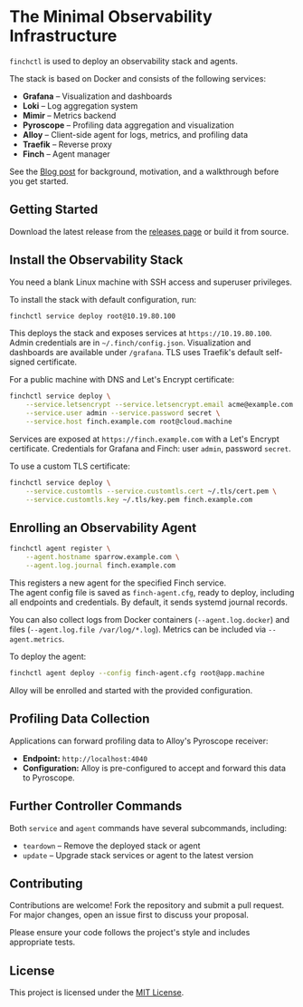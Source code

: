 # The Minimal Observability Infrastructure

`finchctl` is used to deploy an observability stack and agents.

The stack is based on Docker and consists of the following services:

- **Grafana** – Visualization and dashboards
- **Loki** – Log aggregation system
- **Mimir** – Metrics backend
- **Pyroscope** – Profiling data aggregation and visualization
- **Alloy** – Client-side agent for logs, metrics, and profiling data
- **Traefik** – Reverse proxy
- **Finch** – Agent manager

See the [Blog post](https://blog.tschaefer.org/posts/2025/08/17/finch-a-minimal-logging-stack/)
for background, motivation, and a walkthrough before you get started.

## Getting Started

Download the latest release from the
[releases page](https://github.com/tschaefer/finchctl/releases) or build it
from source.

## Install the Observability Stack

You need a blank Linux machine with SSH access and superuser privileges.

To install the stack with default configuration, run:

```bash
finchctl service deploy root@10.19.80.100
```

This deploys the stack and exposes services at `https://10.19.80.100`.
Admin credentials are in `~/.finch/config.json`.
Visualization and dashboards are available under `/grafana`.
TLS uses Traefik's default self-signed certificate.

For a public machine with DNS and Let's Encrypt certificate:

```bash
finchctl service deploy \
    --service.letsencrypt --service.letsencrypt.email acme@example.com \
    --service.user admin --service.password secret \
    --service.host finch.example.com root@cloud.machine
```

Services are exposed at `https://finch.example.com` with a Let's Encrypt
certificate. Credentials for Grafana and Finch: user `admin`, password `secret`.

To use a custom TLS certificate:

```bash
finchctl service deploy \
    --service.customtls --service.customtls.cert ~/.tls/cert.pem \
    --service.customtls.key ~/.tls/key.pem finch.example.com
```

## Enrolling an Observability Agent

```bash
finchctl agent register \
    --agent.hostname sparrow.example.com \
    --agent.log.journal finch.example.com
```

This registers a new agent for the specified Finch service.  
The agent config file is saved as `finch-agent.cfg`, ready to deploy, including
all endpoints and credentials. By default, it sends systemd journal records.

You can also collect logs from Docker containers (`--agent.log.docker`) and
files (`--agent.log.file /var/log/*.log`). Metrics can be included via
`--agent.metrics`.

To deploy the agent:

```bash
finchctl agent deploy --config finch-agent.cfg root@app.machine
```

Alloy will be enrolled and started with the provided configuration.

## Profiling Data Collection

Applications can forward profiling data to Alloy's Pyroscope receiver:

- **Endpoint:** `http://localhost:4040`
- **Configuration:** Alloy is pre-configured to accept and forward this data to Pyroscope.

## Further Controller Commands

Both `service` and `agent` commands have several subcommands, including:

- `teardown` – Remove the deployed stack or agent
- `update` – Upgrade stack services or agent to the latest version

## Contributing

Contributions are welcome!
Fork the repository and submit a pull request. For major changes, open an issue
first to discuss your proposal.

Please ensure your code follows the project's style and includes appropriate
tests.

## License

This project is licensed under the [MIT License](LICENSE).
